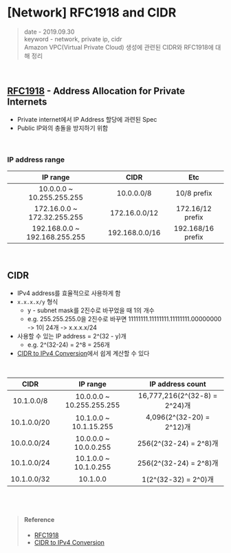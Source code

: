 # [Network] RFC1918 and CIDR
> date - 2019.09.30  
> keyword - network, private ip, cidr  
> Amazon VPC(Virtual Private Cloud) 생성에 관련된 CIDR와 RFC1918에 대해 정리  

<br>

## [RFC1918](https://tools.ietf.org/html/rfc1918) - Address Allocation for Private Internets
* Private internet에서 IP Address 할당에 과련된 Spec
* Public IP와의 충돌을 방지하기 위함

<br>

### IP address range
| IP range | CIDR | Etc |
|:--:|:--:|:--:|
| 10.0.0.0 ~ 10.255.255.255 | 10.0.0.0/8 | 10/8 prefix |
| 172.16.0.0 ~ 172.32.255.255 | 172.16.0.0/12 | 172.16/12 prefix |
| 192.168.0.0 ~ 192.168.255.255 | 192.168.0.0/16 | 192.168/16 prefix |


<br>

## CIDR
* IPv4 address를 효율적으로 사용하게 함
* `x.x.x.x/y` 형식
  * y - subnet mask를 2진수로 바꾸었을 때 1의 개수
  * e.g. 255.255.255.0을 2진수로 바꾸면 11111111.11111111.11111111.00000000 -> 1이 24개 -> x.x.x.x/24
* 사용할 수 있는 IP address = 2^(32 - y)개
  * e.g. 2^(32-24) = 2^8 = 256개
* [CIDR to IPv4 Conversion](https://www.ipaddressguide.com/cidr)에서 쉽게 계산할 수 있다

<br>

| CIDR | IP range | IP address count |
|:--:|:--:|:--:|
| 10.1.0.0/8 | 10.0.0.0 ~ 10.255.255.255 | 16,777,216(2^(32-8) = 2^24)개 |
| 10.1.0.0/20 | 10.1.0.0 ~ 10.1.15.255 | 4,096(2^(32-20) = 2^12)개 |
| 10.0.0.0/24 | 10.0.0.0 ~ 10.0.0.255 | 256(2^(32-24) = 2^8)개 |
| 10.1.0.0/24 | 10.1.0.0 ~ 10.1.0.255 | 256(2^(32-24) = 2^8)개 |
| 10.1.0.0/32 | 10.1.0.0 | 1(2^(32-32) = 2^0)개 |


<br><br>

> #### Reference
> * [RFC1918](https://tools.ietf.org/html/rfc1918)
> * [CIDR to IPv4 Conversion](https://www.ipaddressguide.com/cidr)
